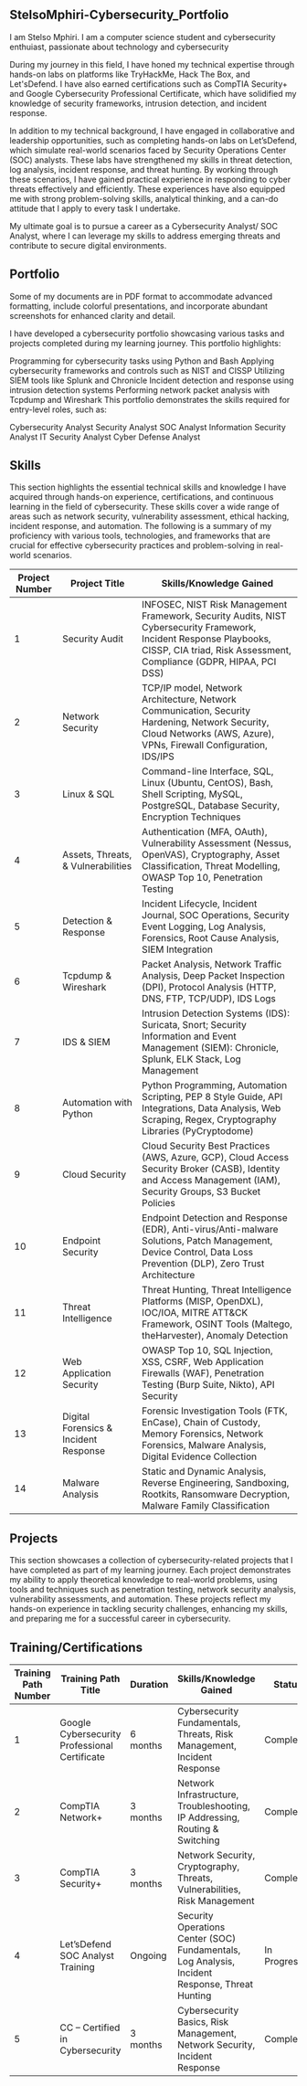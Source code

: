 ## StelsoMphiri-Cybersecurity_Portfolio
I am Stelso Mphiri. I am a computer science student and cybersecurity enthuiast, passionate about technology and cybersecurity

During my journey in this field, I have honed my technical expertise through hands-on labs on platforms like TryHackMe, Hack The Box, and Let'sDefend. I have also earned certifications such as CompTIA Security+ and Google Cybersecurity Professional Certificate, which have solidified my knowledge of security frameworks, intrusion detection, and incident response.

In addition to my technical background, I have engaged in collaborative and leadership opportunities, such as completing hands-on labs on Let’sDefend, which simulate real-world scenarios faced by Security Operations Center (SOC) analysts. These labs have strengthened my skills in threat detection, log analysis, incident response, and threat hunting. By working through these scenarios, I have gained practical experience in responding to cyber threats effectively and efficiently. These experiences have also equipped me with strong problem-solving skills, analytical thinking, and a can-do attitude that I apply to every task I undertake.

My ultimate goal is to pursue a career as a Cybersecurity Analyst/ SOC Analyst, where I can leverage my skills to address emerging threats and contribute to secure digital environments.

## Portfolio
Some of my documents are in PDF format to accommodate advanced formatting, include colorful presentations, and incorporate abundant screenshots for enhanced clarity and detail.

I have developed a cybersecurity portfolio showcasing various tasks and projects completed during my learning journey. This portfolio highlights:

Programming for cybersecurity tasks using Python and Bash
Applying cybersecurity frameworks and controls such as NIST and CISSP
Utilizing SIEM tools like Splunk and Chronicle
Incident detection and response using intrusion detection systems
Performing network packet analysis with Tcpdump and Wireshark
This portfolio demonstrates the skills required for entry-level roles, such as:

Cybersecurity Analyst
Security Analyst
SOC Analyst
Information Security Analyst
IT Security Analyst
Cyber Defense Analyst

## Skills
This section highlights the essential technical skills and knowledge I have acquired through hands-on experience, certifications, and continuous learning in the field of cybersecurity. These skills cover a wide range of areas such as network security, vulnerability assessment, ethical hacking, incident response, and automation. The following is a summary of my proficiency with various tools, technologies, and frameworks that are crucial for effective cybersecurity practices and problem-solving in real-world scenarios.

| Project Number | Project Title             | Skills/Knowledge Gained                                                       |
|----------------|---------------------------|-------------------------------------------------------------------------------|
| 1              | Security Audit             | INFOSEC, NIST Risk Management Framework, Security Audits, NIST Cybersecurity Framework, Incident Response Playbooks, CISSP, CIA triad, Risk Assessment, Compliance (GDPR, HIPAA, PCI DSS) |
| 2              | Network Security           | TCP/IP model, Network Architecture, Network Communication, Security Hardening, Network Security, Cloud Networks (AWS, Azure), VPNs, Firewall Configuration, IDS/IPS |
| 3              | Linux & SQL                | Command-line Interface, SQL, Linux (Ubuntu, CentOS), Bash, Shell Scripting, MySQL, PostgreSQL, Database Security, Encryption Techniques |
| 4              | Assets, Threats, & Vulnerabilities | Authentication (MFA, OAuth), Vulnerability Assessment (Nessus, OpenVAS), Cryptography, Asset Classification, Threat Modelling, OWASP Top 10, Penetration Testing |
| 5              | Detection & Response       | Incident Lifecycle, Incident Journal, SOC Operations, Security Event Logging, Log Analysis, Forensics, Root Cause Analysis, SIEM Integration |
| 6              | Tcpdump & Wireshark        | Packet Analysis, Network Traffic Analysis, Deep Packet Inspection (DPI), Protocol Analysis (HTTP, DNS, FTP, TCP/UDP), IDS Logs |
| 7              | IDS & SIEM                 | Intrusion Detection Systems (IDS): Suricata, Snort; Security Information and Event Management (SIEM): Chronicle, Splunk, ELK Stack, Log Management |
| 8              | Automation with Python     | Python Programming, Automation Scripting, PEP 8 Style Guide, API Integrations, Data Analysis, Web Scraping, Regex, Cryptography Libraries (PyCryptodome) |
| 9              | Cloud Security             | Cloud Security Best Practices (AWS, Azure, GCP), Cloud Access Security Broker (CASB), Identity and Access Management (IAM), Security Groups, S3 Bucket Policies |
| 10             | Endpoint Security          | Endpoint Detection and Response (EDR), Anti-virus/Anti-malware Solutions, Patch Management, Device Control, Data Loss Prevention (DLP), Zero Trust Architecture |
| 11             | Threat Intelligence        | Threat Hunting, Threat Intelligence Platforms (MISP, OpenDXL), IOC/IOA, MITRE ATT&CK Framework, OSINT Tools (Maltego, theHarvester), Anomaly Detection |
| 12             | Web Application Security   | OWASP Top 10, SQL Injection, XSS, CSRF, Web Application Firewalls (WAF), Penetration Testing (Burp Suite, Nikto), API Security |
| 13             | Digital Forensics & Incident Response | Forensic Investigation Tools (FTK, EnCase), Chain of Custody, Memory Forensics, Network Forensics, Malware Analysis, Digital Evidence Collection |
| 14             | Malware Analysis           | Static and Dynamic Analysis, Reverse Engineering, Sandboxing, Rootkits, Ransomware Decryption, Malware Family Classification |

## Projects
This section showcases a collection of cybersecurity-related projects that I have completed as part of my learning journey. Each project demonstrates my ability to apply theoretical knowledge to real-world problems, using tools and techniques such as penetration testing, network security analysis, vulnerability assessments, and automation. These projects reflect my hands-on experience in tackling security challenges, enhancing my skills, and preparing me for a successful career in cybersecurity.


## Training/Certifications

| Training Path Number | Training Path Title                | Duration           | Skills/Knowledge Gained                                     | Status         |
|----------------------|------------------------------------|--------------------|------------------------------------------------------------|----------------|
| 1                    | Google Cybersecurity Professional Certificate | 6 months           | Cybersecurity Fundamentals, Threats, Risk Management, Incident Response | Completed      |
| 2                    | CompTIA Network+                    | 3 months           | Network Infrastructure, Troubleshooting, IP Addressing, Routing & Switching | Completed      |
| 3                    | CompTIA Security+                   | 3 months           | Network Security, Cryptography, Threats, Vulnerabilities, Risk Management | Completed      |
| 4                    | Let’sDefend SOC Analyst Training    | Ongoing            | Security Operations Center (SOC) Fundamentals, Log Analysis, Incident Response, Threat Hunting | In Progress    |
| 5                    | CC – Certified in Cybersecurity     | 3 months           | Cybersecurity Basics, Risk Management, Network Security, Incident Response | Completed      |
